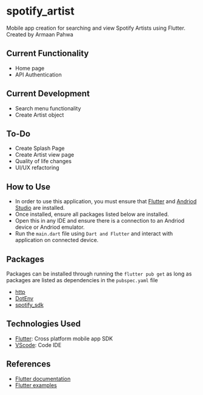 # spotify_artist

Mobile app creation for searching and view Spotify Artists using Flutter. Created by Armaan Pahwa

## Current Functionality
- Home page
- API Authentication

## Current Development
- Search menu functionality
- Create Artist object

## To-Do
- Create Splash Page
- Create Artist view page
- Quality of life changes
- UI/UX refactoring

## How to Use
- In order to use this application, you must ensure that [Flutter](https://flutter.dev/) and [Andriod Studio](https://developer.android.com/studio/) are installed.
- Once installed, ensure all packages listed below are installed.
- Open this in any IDE and ensure there is a connection to an Andriod device or Andriod emulator.
- Run the `main.dart` file using `Dart and Flutter` and interact with application on connected device.

## Packages
Packages can be installed through running the `flutter pub get` as long as packages are listed as dependencies in the `pubspec.yaml` file
- [http](https://pub.dev/packages/http)
- [DotEnv](https://pub.dev/packages/flutter_dotenv)
- [spotify_sdk](https://pub.dev/packages/spotify_sdk)

## Technologies Used
- [Flutter](https://flutter.dev/): Cross platform mobile app SDK
- [VScode](https://code.visualstudio.com/): Code IDE

## References
- [Flutter documentation](https://flutter.dev/docs)
- [Flutter examples](https://flutter.dev/docs/cookbook)